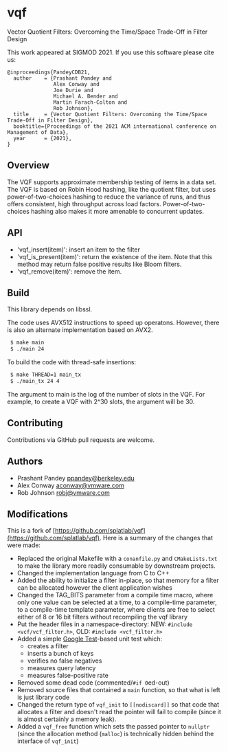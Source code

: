 # vqf
Vector Quotient Filters: Overcoming the Time/Space Trade-Off in Filter Design

This work appeared at SIGMOD 2021. If you use this software please cite us:
```
@inproceedings{PandeyCDB21,
  author    = {Prashant Pandey and
               Alex Conway and
               Joe Durie and
               Michael A. Bender and
               Martin Farach-Colton and
               Rob Johnson},
  title     = {Vector Quotient Filters: Overcoming the Time/Space Trade-Off in Filter Design},
  booktitle={Proceedings of the 2021 ACM international conference on Management of Data},
  year      = {2021},
}
```

Overview
--------
 The VQF supports approximate membership testing of
 items in a data set. The VQF is based on Robin Hood hashing, like the quotient
 filter, but uses power-of-two-choices hashing to reduce the variance of 
 runs, and thus offers consistent, high throughput across load factors.
 Power-of-two-choices hashing also makes it more amenable to concurrent updates.

API
--------
* 'vqf_insert(item)': insert an item to the filter
* 'vqf_is_present(item)': return the existence of the item. Note that this
  method may return false positive results like Bloom filters.
* 'vqf_remove(item)': remove the item. 

Build
-------
This library depends on libssl. 

The code uses AVX512 instructions to speed up operatons. However, there is also
an alternate implementation based on AVX2. 

```bash
 $ make main
 $ ./main 24
```

To build the code with thread-safe insertions:
```bash
 $ make THREAD=1 main_tx
 $ ./main_tx 24 4
```

 The argument to main is the log of the number of slots in the VQF. For example,
 to create a VQF with 2^30 slots, the argument will be 30.

Contributing
------------
Contributions via GitHub pull requests are welcome.


Authors
-------
- Prashant Pandey <ppandey@berkeley.edu>
- Alex Conway <aconway@vmware.com>
- Rob Johnson <robj@vmware.com>

## Modifications

This is a fork of [https://github.com/splatlab/vqf](https://github.com/splatlab/vqf).  Here is a summary of the changes that were made:

- Replaced the original Makefile with a `conanfile.py` and `CMakeLists.txt` to make the library more readily consumable by downstream projects.
- Changed the implementation language from C to C++
- Added the ability to initialize a filter in-place, so that memory for a filter can be allocated however the client application wishes
- Changed the TAG_BITS parameter from a compile time macro, where only one value can be selected at a time, to a compile-time parameter, to a compile-time template parameter, where clients are free to select either of 8 or 16 bit filters without recompiling the vqf library
- Put the header files in a namespace-directory: NEW: `#include <vcf/vcf_filter.h>`, OLD: `#include <vcf_filter.h>`
- Added a simple [Google Test](https://github.com/google/googletest)-based unit test which:
  - creates a filter
  - inserts a bunch of keys 
  - verifies no false negatives
  - measures query latency
  - measures false-positive rate
- Removed some dead code (commented/`#if 0`ed-out)
- Removed source files that contained a `main` function, so that what is left is just library code
- Changed the return type of `vqf_init` to `[[nodiscard]]` so that code that allocates a filter and doesn't read the pointer will fail to compile (since it is almost certainly a memory leak).
- Added a `vqf_free` function which sets the passed pointer to `nullptr` (since the allocation method (`malloc`) is technically hidden behind the interface of `vqf_init`)
